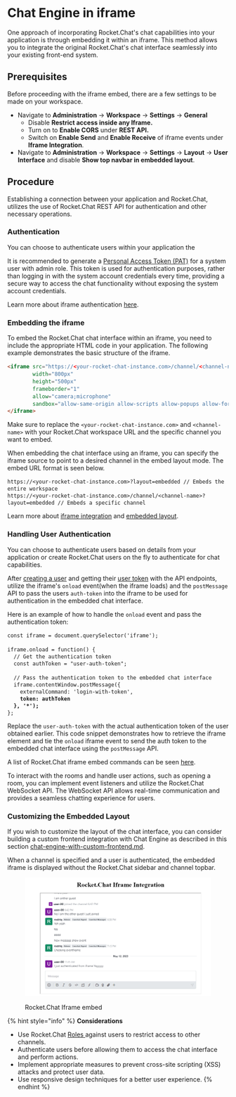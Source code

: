 # Chat Engine in iframe

One approach of incorporating Rocket.Chat's chat capabilities into your application is through embedding it within an iframe. This method allows you to integrate the original Rocket.Chat's chat interface seamlessly into your existing front-end system.&#x20;

## Prerequisites

Before proceeding with the iframe embed, there are a few settings to be made on your workspace.

* Navigate to **Administration** -> **Workspace** -> **Settings** -> **General**
  * Disable **Restrict access inside any Iframe.**
  * Turn on to **Enable CORS** under **REST API.**
  * Switch on **Enable Send** and **Enable Receive** of iframe events under **Iframe Integration**.
* Navigate to **Administration** -> **Workspace** -> **Settings** -> **Layout** -> **User Interface** and disable **Show top navbar in embedded layout**.

## Procedure

Establishing a connection between your application and Rocket.Chat, utilizes the use of Rocket.Chat REST API for authentication and other necessary operations.

### Authentication

You can choose to authenticate users within your application the

It is recommended to generate a [Personal Access Token (PAT)](../reference/api/rest-api/endpoints/core-endpoints/users-endpoints/create-users-token.md) for a system user with admin role. This token is used for authentication purposes, rather than logging in with the system account credentials every time, providing a secure way to access the chat functionality without exposing the system account credentials.

Learn more about iframe authentication [here](../customize-and-embed/iframe-integration/configuring-iframe-auth/).

### Embedding the iframe

To embed the Rocket.Chat chat interface within an iframe, you need to include the appropriate HTML code in your application. The following example demonstrates the basic structure of the iframe.

```html
<iframe src="https://<your-rocket-chat-instance.com>/channel/<channel-name>?layout=embedded"
        width="800px"
        height="500px"
        frameborder="1"
        allow="camera;microphone"
        sandbox="allow-same-origin allow-scripts allow-popups allow-forms">
</iframe>
```

Make sure to replace the `<your-rocket-chat-instance.com>` and `<channel-name>` with your Rocket.Chat workspace URL and the specific channel you want to embed.

When embedding the chat interface using an iframe, you can specify the iframe source to point to a desired channel in the embed layout mode. The embed URL format is seen below.

```
https://<your-rocket-chat-instance.com>?layout=embedded // Embeds the entire workspace
https://<your-rocket-chat-instance.com>/channel/<channel-name>?layout=embedded // Embeds a specific channel
```

Learn more about [iframe integration](../customize-and-embed/iframe-integration/) and [embedded layout](../customize-and-embed/embedded-layout.md).

### Handling User Authentication

You can choose to authenticate users based on details from your application or create Rocket.Chat users on the fly to authenticate for chat capabilities.

After [creating a user](../reference/api/rest-api/endpoints/core-endpoints/users-endpoints/create-user.md) and getting their [user token](../reference/api/rest-api/endpoints/core-endpoints/users-endpoints/create-users-token.md) with the API endpoints, utilize the iframe's `onload` event(when the iframe loads) and the `postMessage` API to pass the users `auth-token` into the iframe to be used for authentication in the embedded chat interface.

Here is an example of how to handle the `onload` event and pass the authentication token:

<pre class="language-javascript"><code class="lang-javascript">const iframe = document.querySelector('iframe');

iframe.onload = function() {
  // Get the authentication token
  const authToken = "user-auth-token";

  // Pass the authentication token to the embedded chat interface
  iframe.contentWindow.postMessage({
    externalCommand: 'login-with-token',
<strong>    token: authToken
</strong><strong>  }, '*');
</strong>};
</code></pre>

Replace the `user-auth-token` with the actual authentication token of the user obtained earlier. This code snippet demonstrates how to retrieve the iframe element and tie the `onload` iframe event to send the auth token to the embedded chat interface using the `postMessage` API.

A list of Rocket.Chat iframe embed commands can be seen [here](../customize-and-embed/iframe-integration/iframe-integration-sending-commands.md).

To interact with the rooms and handle user actions, such as opening a room, you can implement event listeners and utilize the Rocket.Chat WebSocket API. The WebSocket API allows real-time communication and provides a seamless chatting experience for users.

### **Customizing the Embedded Layout**

If you wish to customize the layout of the chat interface, you can consider building a custom frontend integration with Chat Engine as described in this section [chat-engine-with-custom-frontend.md](chat-engine-with-custom-frontend.md "mention").

When a channel is specified and a user is authenticated, the embedded iframe is displayed without the Rocket.Chat sidebar and channel topbar.

<figure><img src="../.gitbook/assets/RocketChat Iframe embed.png" alt=""><figcaption><p>Rocket.Chat Iframe embed</p></figcaption></figure>

{% hint style="info" %}
**Considerations**

* Use Rocket.Chat [Roles ](https://docs.rocket.chat/setup-and-configure/roles-in-rocket.chat)against users to restrict access to other channels.
* Authenticate users before allowing them to access the chat interface and perform actions.
* Implement appropriate measures to prevent cross-site scripting (XSS) attacks and protect user data.
* Use responsive design techniques for a better user experience.
{% endhint %}
